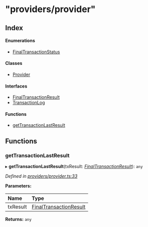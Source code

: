 # "providers/provider"

## Index

#### Enumerations

* [FinalTransactionStatus](https://github.com/nearprotocol/docs/tree/04a6077b0c494459921f0e88c9d91af273bb755c/docs/api-documentation/nearlib/enums/_providers_provider_.finaltransactionstatus.md)

#### Classes

* [Provider](_providers_provider_.provider.md)

#### Interfaces

* [FinalTransactionResult](_providers_provider_.finaltransactionresult.md)
* [TransactionLog](_providers_provider_.transactionlog.md)

#### Functions

* [getTransactionLastResult](./#gettransactionlastresult)

## Functions

### getTransactionLastResult <a id="gettransactionlastresult"></a>

▸ **getTransactionLastResult**\(txResult: [_FinalTransactionResult_](_providers_provider_.finaltransactionresult.md)\): `any`

_Defined in_ [_providers/provider.ts:33_](https://github.com/nearprotocol/nearlib/blob/7880ebf/src.ts/providers/provider.ts#L33)

**Parameters:**

| Name | Type |
| :--- | :--- |
| txResult | [FinalTransactionResult](_providers_provider_.finaltransactionresult.md) |

**Returns:** `any`

